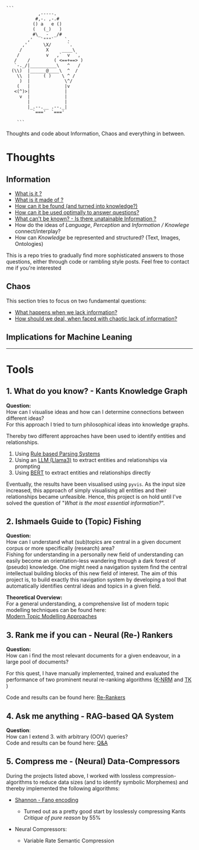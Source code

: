     ```
                ,-----.
               #,-. ,-.#
              () a   e ()
              (   (_)   )
              #\_  -  _/#
            ,'   `"""`    `.
          ,'      \X/      `.
         /         X     ____\
        /          v   ,`  v  `,
       /    /         ( <==+==> )
       `-._/|__________\   ^   /
      (\\)  |______@____\  ^  /
        \\  |     ( )    \ ^ /
         )  |             \^/
        (   |             |v
       <(^)>|             |
         v  |             |
            |             |
            |_.--.__ .--._|
              `==='  `==='
    
        ```

Thoughts and code about Information, Chaos and everything in between.



# Thoughts
## Information 
- [What is it ?](notes/what_is_information.md) 
- [What is it made of ?](notes/what_is_information.md)
- [How can it be found (and turned into knowledge?)](notes/quest_for_knowledge.md)
- [How can it be used optimally to answer questions?](https://github.com/dominik-pichler/Balmung?tab=readme-ov-file#4-ask-me-anything---qa-system)
- [What can't be known? - Is there unatainable Information ?](notes/the_unkown.md)
- How do the ideas of *Language*, *Perception* and *Information / Knowlege* connect/interplay?
- How can *Knowledge* be represented and structured? (Text, Images, Ontologies)

This is a repo tries to gradually find more sophisticated answers to those questions, either through code or rambling style posts.
Feel free to contact me if you're interested

## Chaos
This section tries to focus on two fundamental questions: 
- [What happens when we lack information?](notes/Chaos.md)
- [How should we deal, when faced with chaotic lack of information?](notes/Chaos.md)

## Implications for Machine Leaning

____
# Tools

 ## 1. What do you know? - Kants Knowledge Graph
**Question:** <br>How can I visualise ideas and how can I determine connections between different ideas?  
For this approach I tried to turn philosophical ideas into knowledge graphs.

Thereby two different approaches have been used to identify entities and relationships.
1. Using [Rule based Parsing Systems](https://www.geeksforgeeks.org/rule-based-approach-in-nlp/)
2. Using an [LLM (Llama3)](https://ollama.com/) to extract entities and relationships via prompting
3. Using [BERT](Embeddings/ER_BERT.py) to extract entities and relationships directly

Eventually, the results have been visualised using `pyvis`. As the input size increased, this approach of simply 
visualising all entities and their relationships became unfeasible.
Hence, this project is on hold until I've solved the question of "*What is the most essential information?*".

## 2. Ishmaels Guide to (Topic) Fishing
**Question:** <br> How can I understand what (sub)topics are central in a given document corpus or more specifically (research) area? 
<br>
Fishing for understanding in a personally new field of understanding can easily become an orientation-less wandering through a dark forest of (pseudo) knowledge. 
One might need a navigation system find the central intellectual building blocks of this new field of interest.
The aim of this project is, to build exactly this navigation system by developing a tool that automatically identifies central ideas and topics in a given field.

**Theoretical Overview:** <br>
For a general understanding, a comprehensive list of modern topic modelling techniques can be found here: <br>
[Modern Topic Modelling Approaches](ismails_guide_to_fishing/fish_me.md)

## 3.  Rank me if you can - Neural (Re-) Rankers
**Question:** <br> How can i find the most relevant documents for a given endeavour, in a large pool of documents? 
<br>

For this quest, I have manually implemented, trained and evaluated the performance of two prominent neural re-ranking algorithms ([K-NRM](https://arxiv.org/pdf/1706.06613) and [TK](https://www.researchgate.net/publication/339065967_Interpretable_Time-Budget-Constrained_Contextualization_for_Re-Ranking) )

Code and results can be found here: 
[Re-Rankers](reranking)

## 4. Ask me anything - RAG-based QA System
**Question**: <br> How can I extend 3. with arbitrary (OOV) queries? 
<br>
Code and results can be found here: 
[Q&A](Q_and_A)


## 5. Compress me  - (Neural) Data-Compressors
During the projects listed above, I worked with lossless compression-algorithms to reduce data sizes (and to identify symbolic Morphemes) and thereby implemented the following algorithms: 
* [Shannon -  Fano encoding](https://github.com/dominik-pichler/Balmung/blob/main/utils/shannon_fano_coding.py)
   * Turned out as a pretty good start by losslessly compressing Kants *Critique of pure reason* by 55%
 
* Neural Compressors:
   * Variable Rate Semantic Compression




